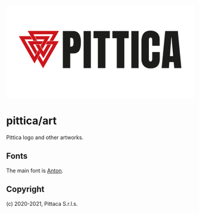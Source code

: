 ![Pittica](https://github.com/pittica/art/raw/master/logo/positive/color.png)

# pittica/art

Pittica logo and other artworks.

## Fonts

The main font is [Anton](https://fonts.google.com/specimen/Anton).

## Copyright

(c) 2020-2021, Pittaca S.r.l.s.
